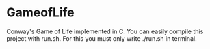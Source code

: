 # GameofLife

Conway's Game of Life implemented in C.
You can easily compile this project with run.sh. For this you must only write ./run.sh in terminal. 

